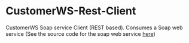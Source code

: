 # CustomerWS-Rest-Client
CustomerWS Soap service Client (REST based). Consumes a Soap web service (See the source code for the soap web service [here](https://github.com/junem3ta/SOAP-customer-web-service))
